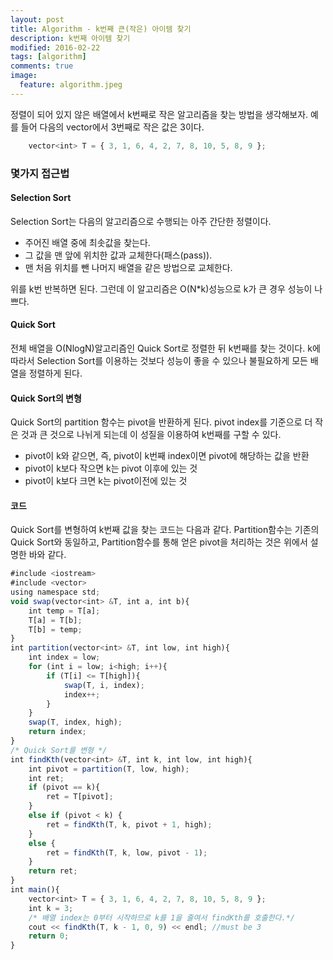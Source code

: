 ```yaml
---
layout: post
title: Algorithm - k번째 큰(작은) 아이템 찾기
description: k번째 아이템 찾기
modified: 2016-02-22
tags: [algorithm]
comments: true
image:
  feature: algorithm.jpeg
---
```


정렬이 되어 있지 않은 배열에서 k번째로 작은 알고리즘을 찾는 방법을 생각해보자. 예를 들어 다음의 vector에서 3번째로 작은 값은 3이다. 

```javascript
	vector<int> T = { 3, 1, 6, 4, 2, 7, 8, 10, 5, 8, 9 };
```

### 몇가지 접근법

#### Selection Sort

Selection Sort는 다음의 알고리즘으로 수행되는 아주 간단한 정렬이다. 

- 주어진 배열 중에 최솟값을 찾는다.
- 그 값을 맨 앞에 위치한 값과 교체한다(패스(pass)).
- 맨 처음 위치를 뺀 나머지 배열을 같은 방법으로 교체한다.

위를 k번 반복하면 된다. 그런데 이 알고리즘은 O(N*k)성능으로 k가 큰 경우 성능이 나쁘다.  

#### Quick Sort

전체 배열을 O(NlogN)알고리즘인 Quick Sort로 정렬한 뒤 k번째를 찾는 것이다. k에 따라서 Selection Sort를 이용하는 것보다 성능이 좋을 수 있으나 불필요하게 모든 배열을 정렬하게 된다. 

#### Quick Sort의 변형 

Quick Sort의 partition 함수는 pivot을 반환하게 된다. pivot index를 기준으로 더 작은 것과 큰 것으로 나뉘게 되는데 이 성질을 이용하여 k번째를 구할 수 있다. 

- pivot이 k와 같으면, 즉, pivot이 k번째 index이면 pivot에 해당하는 값을 반환
- pivot이 k보다 작으면 k는 pivot 이후에 있는 것
- pivot이 k보다 크면 k는 pivot이전에 있는 것 

#### 코드 


Quick Sort를 변형하여 k번째 값을 찾는 코드는 다음과 같다. Partition함수는 기존의 Quick Sort와 동일하고, Partition함수를 통해 얻은 pivot을 처리하는 것은 위에서 설명한 바와 같다. 

```javascript
#include <iostream>
#include <vector>
using namespace std;
void swap(vector<int> &T, int a, int b){
	int temp = T[a];
	T[a] = T[b];
	T[b] = temp;
}
int partition(vector<int> &T, int low, int high){
	int index = low;
	for (int i = low; i<high; i++){
		if (T[i] <= T[high]){
			swap(T, i, index);
			index++;
		}
	}
	swap(T, index, high);
	return index;
}
/* Quick Sort를 변형 */
int findKth(vector<int> &T, int k, int low, int high){
	int pivot = partition(T, low, high);
	int ret;
	if (pivot == k){
		ret = T[pivot];
	}
	else if (pivot < k) {
		ret = findKth(T, k, pivot + 1, high);
	}
	else {
		ret = findKth(T, k, low, pivot - 1);
	}
	return ret;
}
int main(){
	vector<int> T = { 3, 1, 6, 4, 2, 7, 8, 10, 5, 8, 9 };
	int k = 3;
	/* 배열 index는 0부터 시작하므로 k를 1을 줄여서 findKth를 호출한다.*/
	cout << findKth(T, k - 1, 0, 9) << endl; //must be 3
	return 0;
}

```

